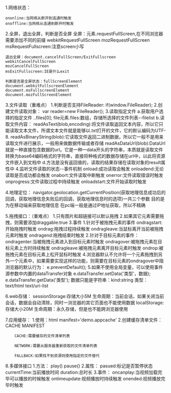 1.网络状态：

    ononline:当网络从断开到连通时触发
    onoffline:当网络从连通到断开时触发

2.全屏，退出全屏，判断是否全屏
    全屏：元素.requestFullScreen,在不同浏览器需要添加不同的前缀
    webkitRequestFullScreen
    mozRequestFullScreen
    msRequestFullscreen:注意screen小写
    
    退出全屏：document.cancelFullScreen/ExitFullscreen
    webkitCancelFullScreen
    mozCancelFullScreen
    msExitFullscreen:IE是什么exit
    
    判断是否是全屏状态：fullScreenElement
    document.webkitFullscreenElement
    document.msFullscreenElement
    document.mozFullScreenElement

3.文件读取（重难点）
    1.判断是否支持FileReader:  if(window.FileReader);
    2.创建文件读取对象：
        var reader=new FileReader();
    3.读取指定文件
        a.获取用户选择的指定文件 ..files[0];
            file元素.files:数组，存储所选择的文件列表--filelist
        b.读取文件内容：
            readAsText(blob,encoding):将文件读取返回文本内容，所以它只能读取文本文件，所谓文本文件就是能够以.txt打开的文件，它的默认编码为UTF-8.
            readAsBinaryString(blob):它读取文件返回二进制数据，所以它一般不是用来读取文件进行展示，一般用来做数据传输或者存储
            readAsDataUrl(blob):DataUrl就是一种直接包含数据的url。它是一种一data开头的字符串，本质就是读取文件转换为base64编码格式的字符串，直接将种格式的数据存储在url中，以此将资源文件嵌入到文档中
        d.方法是没有返回值的，读取的结果存储在读取对象的result属性中
    4.监听文件读取的状态--事件机制
        onload:成功读取会触发
        onloadend:无论读取是否成功都会触发
        onabort:文件读取中断触发
        onerror:文件读取错误时触发
        onprogress:文件读取过程中持续触发
        onloadstart:文件开始读取时触发

4.地理定位：
    navigator.geolocation.getCurrentPosition(获取地理信息成功后的回调，获取地理信息失败后的回调，获取地理信息时的选项)一共三个参数
    目的是为在移动端来获取地理信息
    在pc端一般是通过IP地址获取，所以不精确


5.拖拽接口：（重难点）
    1.只有图片和超链接可以默认拖拽
    2.如果其它元素需要拖拽，则需要添加draggable:true
    3.事件
        1.针对于被拖拽元素的事件
            ondragstart:开始拖拽时触发
            ondrag:拖拽过程持续触发
            ondragleave:当鼠标离开当前被拖拽元素时触发
            ondragend:拖拽结束时触发
        2.针对于目标元素的事件：
            ondragenter:当被拖拽元素进入到目标元素时触发
            ondragover:被拖拽元素在目标元素上方时持续触发
            ondragleave:被拖拽元素离开目标元素时触发
            ondrop:被拖拽元素在目标元素上松开鼠标时触发
    4.浏览器默认不允许将一个元素拖拽到另外一个元素中，如果需要实现这样的功能，则需要在目标元素的ondragover中阻浏览器的默认行为：
        e.preventDefault();
    5.如果不使用全局变量，可以使用事件源参数中内置的dataTransfer对象
        e.dataTransfer.setData('类型'，数据);
        e.dataTransfer.getData('类型');
        数据只能是字符串：kind:string
        类型：text/html  text/uri-list

6.web存储：
    sessionStorage:存储大小5M
         生命周期：当前会话，如果关闭当前会话，数据会自动清除，同时一浏览器的其它页面也不能使用数据
    localStorage:存储大小20M
              生命周期：永久存储，但是也不能跨浏览器使用

7.应用缓存：
    1.使用：html manifest='demo.appcache'
    2.创建缓存清单文件：
        CACHE MANIFEST
    
        CACHE:需要缓存的文件清单列表
    
        NETWORK:需要从服务器重新获取的文件清单列表
    
        FALLBACK:如果找不到资源则使用指定的文件替代

8.多媒体接口
    1.方法：
        play()  pause()
    2.属性：
        pasued:标记是否暂停状态
        currentTime:当前播放时间
        duration:总时长
    3.事件：
        oncanplay:当视频加载完毕可以播放的时候触发
        ontimeupdate:视频播放时持续触发
        onended:视频播放完毕时触发